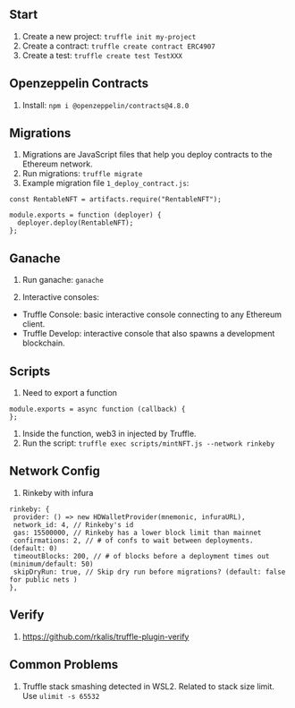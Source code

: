 ## Start

1. Create a new project: ```truffle init my-project```
1. Create a contract: ```truffle create contract ERC4907```
1. Create a test: ```truffle create test TestXXX```

## Openzeppelin Contracts

1. Install: ```npm i @openzeppelin/contracts@4.8.0```


## Migrations

1. Migrations are JavaScript files that help you deploy contracts to the Ethereum network.
1. Run migrations: ```truffle migrate```
1. Example migration file ```1_deploy_contract.js```:
```
const RentableNFT = artifacts.require("RentableNFT");

module.exports = function (deployer) {
  deployer.deploy(RentableNFT);
};
```

## Ganache

1. Run ganache: ```ganache```



1. Interactive consoles:
  - Truffle Console: basic interactive console connecting to any Ethereum client.
  - Truffle Develop: interactive console that also spawns a development blockchain.

## Scripts

1. Need to export a function
```
module.exports = async function (callback) {
};
```
1. Inside the function, web3 in injected by Truffle.
1. Run the script:
```truffle exec scripts/mintNFT.js --network rinkeby```


## Network Config

1. Rinkeby with infura
```
rinkeby: {
 provider: () => new HDWalletProvider(mnemonic, infuraURL),
 network_id: 4, // Rinkeby's id
 gas: 15500000, // Rinkeby has a lower block limit than mainnet
 confirmations: 2, // # of confs to wait between deployments. (default: 0)
 timeoutBlocks: 200, // # of blocks before a deployment times out  (minimum/default: 50)
 skipDryRun: true, // Skip dry run before migrations? (default: false for public nets )
},
```

## Verify

1. https://github.com/rkalis/truffle-plugin-verify

## Common Problems

1. Truffle stack smashing detected in WSL2. Related to stack size limit. Use ```ulimit -s 65532```

